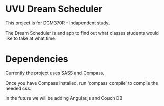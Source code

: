 # UVU Dream Scheduler

This project is for DGM370R - Indapendent study.

The Dream Scheduler is and app to find out what classes students would like to take at what time.

# Dependencies

Currently the project uses SASS and Compass.

Once you have Compass installed, run 'compass compile' to complie the needed css.

In the future we will be adding Angular.js and Couch DB
